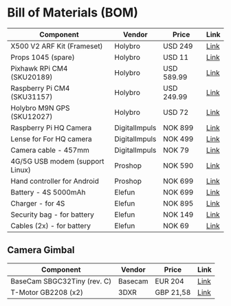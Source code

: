 # Bill of Materials (BOM)

| Component                           | Vendor        | Price      | Link                                                                                                                         |
| ---                                 | ---           | ---        | ---                                                                                                                          |
| X500 V2 ARF Kit (Frameset)          | Holybro       | USD 249    | [Link](https://shop.holybro.com/x500-v2-kit_p1288.html)                                                                      |
| Props 1045 (spare)                  | Holybro       | USD 11     | [Link](https://shop.holybro.com/spare-parts-x500-v2-kit_p1291.html)                                                          |
| Pixhawk RPi CM4 (SKU20189)          | Holybro       | USD 589.99 | [Link](https://shop.holybro.com/pixhawk-rpi-cm4-baseboard_p1347.html)                                                        |
| Raspberry Pi CM4 (SKU31157)         | Holybro       | USD 249.99 | [Link](https://shop.holybro.com/pixhawk-rpi-cm4-baseboard_p1347.html)                                                        |
| Holybro M9N GPS (SKU12027)          | Holybro       | USD 72     | [Link](https://shop.holybro.com/holybro-m9n-gps_p1280.html)                                                                  |
| Raspberry Pi HQ Camera              | DigitalImpuls | NOK 899    | [Link](https://www.digitalimpuls.no/kamera/147085/raspberry-pi-hq-kamera-12-3mp-raw12-10-8-comp8-output-125-224-mm)          |
| Lense for For HQ camera             | DigitalImpuls | NOK 499    | [Link](https://www.digitalimpuls.no/kamera/147087/raspberry-pi-hq-kamera-6mm-vidvinkel-kun-linse)                            |
| Camera cable - 457mm                | DigitalImpuls | NOK 79     | [Link](https://www.digitalimpuls.no/kamera/139216/flex-cable-for-raspberry-pi-camera-457mm--18)                              |
| 4G/5G USB modem (support Linux)     | Proshop       | NOK 590    | [Link](https://www.proshop.no/Modem-Mobilt-WiFi/Huawei-E3372H-320-4G-USB-modem/2855576)                                      |
| Hand controller for Android         | Proshop       | NOK 699    | [Link](https://www.proshop.no/Spill-tilbehoer/Razer-Kishi-Universal-Gaming-Controller-Android-Black-Gamepad-Android/2860709) |
| Battery - 4S 5000mAh                | Elefun        | NOK 699    | [Link](https://www.elefun.no/p/prod.aspx?v=53639)                                                                            |
| Charger - for 4S                    | Elefun        | NOK 895    | [Link](https://www.elefun.no/p/prod.aspx?v=46578)                                                                            |
| Security bag - for battery          | Elefun        | NOK 149    | [Link](https://www.elefun.no/p/prod.aspx?v=29944)                                                                            |
| Cables (2x) - for battery           | Elefun        | NOK 69     | [Link](https://www.elefun.no/p/prod.aspx?v=51154)                                                                            |

## Camera Gimbal

| Component                   | Vendor  | Price     | Link                                                                                               |
| ---                         | ---     | ---       | ---                                                                                                |
| BaseCam SBGC32Tiny (rev. C) | Basecam | EUR 204   | [Link](https://shop.basecamelectronics.com/product/simplebgc-32bit-tiny-i2c-2-imu-set-revision-c/) |
| T-Motor GB2208 (x2)         | 3DXR    | GBP 21,58 | [Link](https://www.3dxr.co.uk/camera-fpv-c57/gimbals-c214/t-motor-gb2208-gimbal-motor-p3234)       |